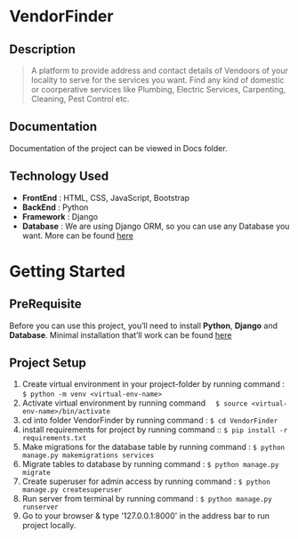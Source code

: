 # VendorFinder
## Description
> A platform to provide address and contact details of Vendoors of your locality to serve for the services you want. Find any kind of domestic or coorperative services like Plumbing, Electric Services, Carpenting, Cleaning, Pest Control etc.
## Documentation
Documentation of the project can be viewed in Docs folder.
## Technology Used
  * __FrontEnd__ : HTML, CSS, JavaScript, Bootstrap
  * __BackEnd__ : Python
  * __Framework__ : Django
  * __Database__ : We are using Django ORM, so you can use any Database you want. More can be found [here](https://docs.djangoproject.com/en/2.2/ref/databases/)
# Getting Started
## PreRequisite
Before you can use this project, you’ll need to install __Python__, __Django__ and __Database__. Minimal installation that’ll work can be found [here](https://docs.djangoproject.com/en/2.2/intro/install/)
## Project Setup
1. Create virtual environment in your project-folder by running command : ``` $ python -m venv <virtual-env-name>  ```
2. Activate virtual environment by running command ```  $ source <virtual-env-name>/bin/activate```
3. cd into folder VendorFinder by running command : ``` $ cd VendorFinder  ```
4. install requirements for project by running command :: ``` $ pip install -r requirements.txt ```  
5. Make migrations for the database table by running command : ``` $ python manage.py makemigrations services  ```
6. Migrate tables to database by running command : ``` $ python manage.py migrate  ```
6. Create superuser for admin access by running command : ``` $ python manage.py createsuperuser  ```
7. Run server from terminal by running command : ``` $ python manage.py runserver ```
9. Go to your browser & type '127.0.0.1:8000' in the address bar to run project locally.

